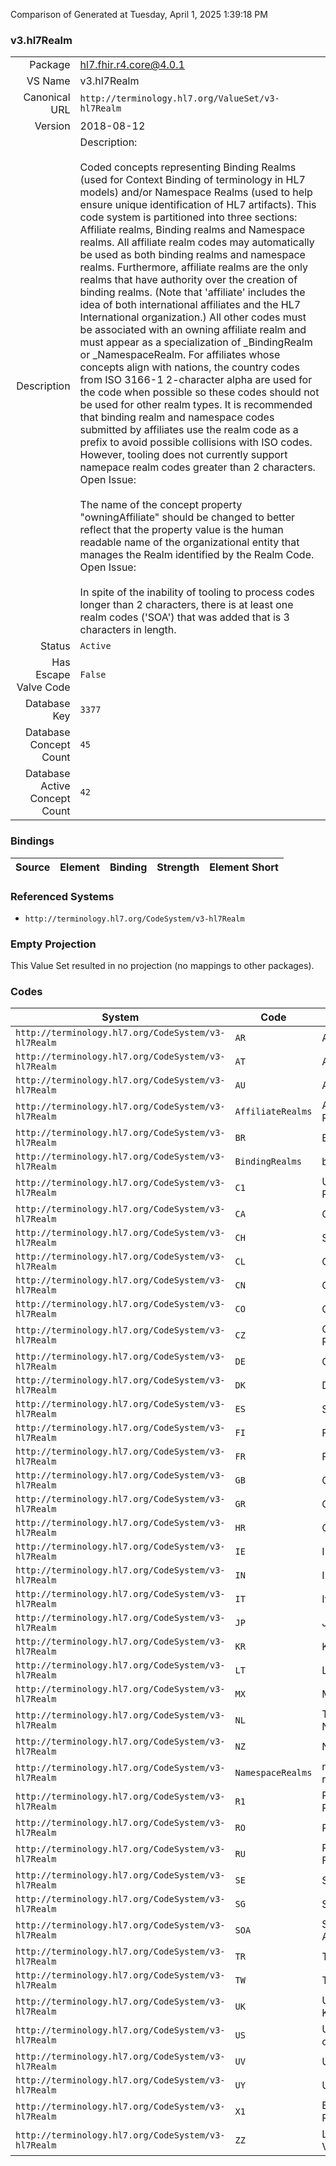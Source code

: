 Comparison of 
Generated at Tuesday, April 1, 2025 1:39:18 PM

### v3.hl7Realm

|      |     |
| ---: | --- |
| Package | hl7.fhir.r4.core@4.0.1 |
| VS Name | v3.hl7Realm |
| Canonical URL | `http://terminology.hl7.org/ValueSet/v3-hl7Realm` |
| Version | 2018-08-12 |
| Description | Description:<br/><br/>Coded concepts representing Binding Realms (used for Context Binding of terminology in HL7 models)  and/or Namespace Realms (used to help ensure unique identification of HL7 artifacts). This code system is partitioned into three sections: Affiliate realms, Binding realms and Namespace realms.  All affiliate realm codes may automatically be used as both binding realms and namespace realms.  Furthermore, affiliate realms are the only realms that have authority over the creation of binding realms.  (Note that 'affiliate' includes the idea of both international affiliates and the HL7 International organization.)  All other codes must be associated with an owning affiliate realm and must appear as a specialization of _BindingRealm or _NamespaceRealm.  For affiliates whose concepts align with nations, the country codes from ISO 3166-1 2-character alpha are used for the code when possible so these codes should not be used for other realm types.  It is recommended that binding realm and namespace codes submitted by affiliates use the realm code as a prefix to avoid possible collisions with ISO codes.  However, tooling does not currently support namepace realm codes greater than 2 characters.  Open Issue:<br/><br/>The name of the concept property "owningAffiliate" should be changed to better reflect that the property value is the human readable name of the organizational entity that manages the Realm identified by the Realm Code.  Open Issue:<br/><br/>In spite of the inability of tooling to process codes longer than 2 characters, there is at least one realm codes ('SOA') that was added that is 3 characters in length. |
| Status | `Active` |
| Has Escape Valve Code | `False` |
| Database Key | `3377` |
| Database Concept Count | `45` |
| Database Active Concept Count | `42` |
### Bindings

| Source | Element | Binding | Strength | Element Short |
| ------ | ------- | ------- | -------- | ------------- |

### Referenced Systems

* `http://terminology.hl7.org/CodeSystem/v3-hl7Realm`
### Empty Projection

This Value Set resulted in no projection (no mappings to other packages).

### Codes

| System | Code | Display |
| ------ | ---- | ------- |
| `http://terminology.hl7.org/CodeSystem/v3-hl7Realm` | `AR` | Argentina |
| `http://terminology.hl7.org/CodeSystem/v3-hl7Realm` | `AT` | Austria |
| `http://terminology.hl7.org/CodeSystem/v3-hl7Realm` | `AU` | Australia |
| `http://terminology.hl7.org/CodeSystem/v3-hl7Realm` | `AffiliateRealms` | Affiliate Realms |
| `http://terminology.hl7.org/CodeSystem/v3-hl7Realm` | `BR` | Brazil |
| `http://terminology.hl7.org/CodeSystem/v3-hl7Realm` | `BindingRealms` | binding realms |
| `http://terminology.hl7.org/CodeSystem/v3-hl7Realm` | `C1` | Unclassified Realm |
| `http://terminology.hl7.org/CodeSystem/v3-hl7Realm` | `CA` | Canada |
| `http://terminology.hl7.org/CodeSystem/v3-hl7Realm` | `CH` | Switzerland |
| `http://terminology.hl7.org/CodeSystem/v3-hl7Realm` | `CL` | Chile |
| `http://terminology.hl7.org/CodeSystem/v3-hl7Realm` | `CN` | China |
| `http://terminology.hl7.org/CodeSystem/v3-hl7Realm` | `CO` | Columbia |
| `http://terminology.hl7.org/CodeSystem/v3-hl7Realm` | `CZ` | Czech Republic |
| `http://terminology.hl7.org/CodeSystem/v3-hl7Realm` | `DE` | Germany |
| `http://terminology.hl7.org/CodeSystem/v3-hl7Realm` | `DK` | Denmark |
| `http://terminology.hl7.org/CodeSystem/v3-hl7Realm` | `ES` | Spain |
| `http://terminology.hl7.org/CodeSystem/v3-hl7Realm` | `FI` | Finland |
| `http://terminology.hl7.org/CodeSystem/v3-hl7Realm` | `FR` | France |
| `http://terminology.hl7.org/CodeSystem/v3-hl7Realm` | `GB` | Great Britain |
| `http://terminology.hl7.org/CodeSystem/v3-hl7Realm` | `GR` | Greece |
| `http://terminology.hl7.org/CodeSystem/v3-hl7Realm` | `HR` | Croatia |
| `http://terminology.hl7.org/CodeSystem/v3-hl7Realm` | `IE` | Ireland |
| `http://terminology.hl7.org/CodeSystem/v3-hl7Realm` | `IN` | India |
| `http://terminology.hl7.org/CodeSystem/v3-hl7Realm` | `IT` | Italy |
| `http://terminology.hl7.org/CodeSystem/v3-hl7Realm` | `JP` | Japan |
| `http://terminology.hl7.org/CodeSystem/v3-hl7Realm` | `KR` | Korea |
| `http://terminology.hl7.org/CodeSystem/v3-hl7Realm` | `LT` | Lithuania |
| `http://terminology.hl7.org/CodeSystem/v3-hl7Realm` | `MX` | Mexico |
| `http://terminology.hl7.org/CodeSystem/v3-hl7Realm` | `NL` | The Netherlands |
| `http://terminology.hl7.org/CodeSystem/v3-hl7Realm` | `NZ` | New Zealand |
| `http://terminology.hl7.org/CodeSystem/v3-hl7Realm` | `NamespaceRealms` | namespace realms |
| `http://terminology.hl7.org/CodeSystem/v3-hl7Realm` | `R1` | Representative Realm |
| `http://terminology.hl7.org/CodeSystem/v3-hl7Realm` | `RO` | Romania |
| `http://terminology.hl7.org/CodeSystem/v3-hl7Realm` | `RU` | Russian Federation |
| `http://terminology.hl7.org/CodeSystem/v3-hl7Realm` | `SE` | Sweden |
| `http://terminology.hl7.org/CodeSystem/v3-hl7Realm` | `SG` | Singapore |
| `http://terminology.hl7.org/CodeSystem/v3-hl7Realm` | `SOA` | Southern Africa |
| `http://terminology.hl7.org/CodeSystem/v3-hl7Realm` | `TR` | Turkey |
| `http://terminology.hl7.org/CodeSystem/v3-hl7Realm` | `TW` | Taiwan |
| `http://terminology.hl7.org/CodeSystem/v3-hl7Realm` | `UK` | United Kingdom |
| `http://terminology.hl7.org/CodeSystem/v3-hl7Realm` | `US` | United States of America |
| `http://terminology.hl7.org/CodeSystem/v3-hl7Realm` | `UV` | Universal |
| `http://terminology.hl7.org/CodeSystem/v3-hl7Realm` | `UY` | Uruguay |
| `http://terminology.hl7.org/CodeSystem/v3-hl7Realm` | `X1` | Example Realm |
| `http://terminology.hl7.org/CodeSystem/v3-hl7Realm` | `ZZ` | Localized Version |
